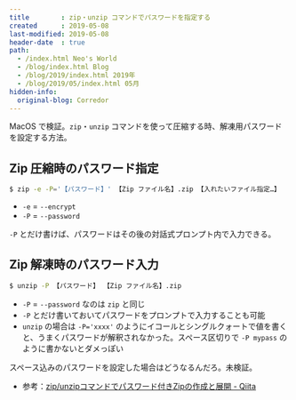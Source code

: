 ```yaml
---
title        : zip・unzip コマンドでパスワードを指定する
created      : 2019-05-08
last-modified: 2019-05-08
header-date  : true
path:
  - /index.html Neo's World
  - /blog/index.html Blog
  - /blog/2019/index.html 2019年
  - /blog/2019/05/index.html 05月
hidden-info:
  original-blog: Corredor
---
```


MacOS で検証。`zip`・`unzip` コマンドを使って圧縮する時、解凍用パスワードを設定する方法。

## Zip 圧縮時のパスワード指定

```bash
$ zip -e -P='【パスワード】' 【Zip ファイル名】.zip 【入れたいファイル指定…】
```

- `-e` = `--encrypt`
- `-P` = `--password`

`-P` とだけ書けば、パスワードはその後の対話式プロンプト内で入力できる。

## Zip 解凍時のパスワード入力

```bash
$ unzip -P 【パスワード】 【Zip ファイル名】.zip
```

- `-P` = `--password` なのは `zip` と同じ
- `-P` とだけ書いておいてパスワードをプロンプトで入力することも可能
- `unzip` の場合は `-P='xxxx'` のようにイコールとシングルクォートで値を書くと、うまくパスワードが解釈されなかった。スペース区切りで `-P mypass` のように書かないとダメっぽい

スペース込みのパスワードを設定した場合はどうなるんだろ。未検証。

- 参考：[zip/unzipコマンドでパスワード付きZipの作成と展開 - Qiita](https://qiita.com/snaka/items/b84d9c56a7b5dc8fc055)

